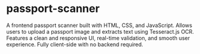 # passport-scanner
A frontend passport scanner built with HTML, CSS, and JavaScript. Allows users to upload a passport image and extracts text using Tesseract.js OCR. Features a clean and responsive UI, real-time validation, and smooth user experience. Fully client-side with no backend required.
